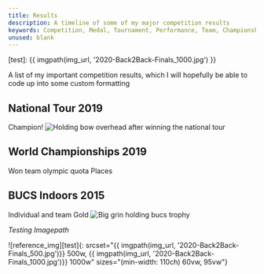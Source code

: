 ```yaml
---
title: Results
description: A timeline of some of my major competition results
keywords: Competition, Medal, Tournament, Performance, Team, Championships
unused: blank
---
```


[test]: {{ imgpath(img_url, '2020-Back2Back-Finals_1000.jpg') }}

A list of my important competition results, which I will hopefully be able to code up into some custom formatting

## National Tour 2019
Champion!
![Holding bow overhead after winning the national tour]()

## World Championships 2019
Won team olympic quota Places

## BUCS Indoors 2015
Individual and team Gold
![Big grin holding bucs trophy]()

*Testing Imagepath*

![reference_img][test]{: srcset="{{ imgpath(img_url, '2020-Back2Back-Finals_500.jpg')}} 500w, {{ imgpath(img_url, '2020-Back2Back-Finals_1000.jpg')}} 1000w" sizes="(min-width: 110ch) 60vw, 95vw"}
<!-- may make more sense to store this information as eg json or yaml, then build the results page with its own view function -->
